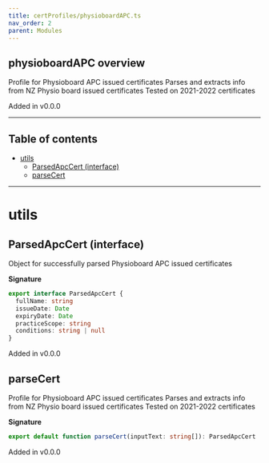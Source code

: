 ```yaml
---
title: certProfiles/physioboardAPC.ts
nav_order: 2
parent: Modules
---
```


## physioboardAPC overview

Profile for Physioboard APC issued certificates
Parses and extracts info from NZ Physio board issued certificates
Tested on 2021-2022 certificates

Added in v0.0.0

---

<h2 class="text-delta">Table of contents</h2>

- [utils](#utils)
  - [ParsedApcCert (interface)](#parsedapccert-interface)
  - [parseCert](#parsecert)

---

# utils

## ParsedApcCert (interface)

Object for successfully parsed Physioboard APC issued certificates

**Signature**

```ts
export interface ParsedApcCert {
  fullName: string
  issueDate: Date
  expiryDate: Date
  practiceScope: string
  conditions: string | null
}
```

Added in v0.0.0

## parseCert

Profile for Physioboard APC issued certificates
Parses and extracts info from NZ Physio board issued certificates
Tested on 2021-2022 certificates

**Signature**

```ts
export default function parseCert(inputText: string[]): ParsedApcCert | null
```

Added in v0.0.0
